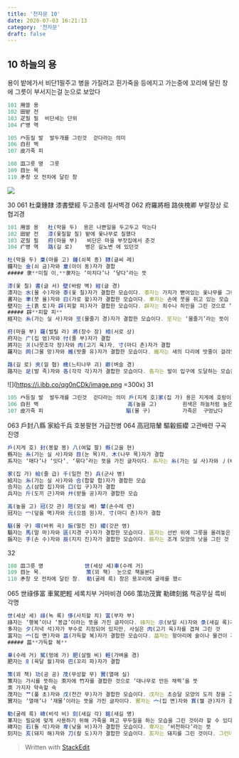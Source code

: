 ```yaml
---
title: '천자문 10'
date: 2020-07-03 16:21:13
category: '천자문'
draft: false
---
```


## 10 하늘의 용

용이 밭에가서 비단1필주고 병을 가질려고
흰가죽을 등에지고 가는중에
꼬리에 달린 창에 그릇이 부서지는걸 눈으로 보았다

```js
101 用쓸 용
102 田밭 전
103 疋필 필  비단세는 단위
104 疒병 역

105 癶등질 발  발두개를 그린것  걷다라는 의미
106 白흰 백
107 皮가죽 피

108 皿그릇 명  그릇
109 目눈 목
110 矛창 모 전차에 달린 창
```
![](https://i.ibb.co/Zfcymb4/2020-07-05-3-28-16.png)

30
061 杜稾鍾隸 漆書壁經 두고종례 칠서벽경
062 府羅將相 路俠槐卿 부랄장상  로협괴경
```js
101 用쓸 용   杜(막을 두)  용은 나쁜일을 두고두고 막는다
102 田밭 전   漆(옻칠할 칠) 밭에 옻나무로 칠했다
103 疋필 필   府(마을 부)   비단은 마을 부잣집에서 준것
104 疒병 역   路(길 로)    병은 길노변 에 있던것
```
```js
杜(막을 두) 稾(마를 고) 鍾(쇠북 종) 隸(글씨 례)
鐘자는 金(쇠 금)자와 童(아이 동)자가 결합
##### 隶**미칠 이,**隶자는 ‘미치다’나 ‘닿다’라는 뜻 

漆(옻 칠) 書(글 서) 壁(바람 벽) 經(글 경)
漆자는 水(물 수)자와 桼(옻 칠)자가 결합한 모습이다. 桼자는 가지가 뻗어있는 옻나무를 그린 것
書자는 聿(붓 율)자와 曰(가로 왈)자가 결합한 모습이다. 聿자는 손에 붓을 쥐고 있는 모습
壁자는 土(흙 토)자 辟(피할 피)자가 결합한 모습이다. 辟자는 죄수나 하인을 그린 것으로 ‘피하다’나 ‘벗어나다’라는 뜻
##### 辟**피할 피**
經자는 糸(가는 실 사)자와 巠(물줄기 경)자가 결합한 모습이다. 巠자는 ‘물줄기’라는 뜻이 있지만, 본래는 베틀 사이로 날실이 지나가는 모습을 그린 것

府(마을 부) 羅(벌릴 라) 將(장수 장) 相(서로 상)
府자는 广(집 엄)자와 付(줄 부)자가 결합
將자는 爿(나뭇조각 장)자와 肉(고기 육)자, 寸(마디 촌)자가 결합
羅자는 网(그물 망)자와 維(밧줄 유)자가 결합한 모습이다. 維자는 새의 다리에 밧줄이 걸려있는 모습

路(길 로) 夾(낄 협) 槐(느티나무 괴) 卿(벼슬 경)
路자는 足(발 족)자와 各(각각 각)자가 결합한 모습이다. 各자는 발이 입구에 도달하는 모습을 표현한 것
```

![](https://i.ibb.co/qg0nCDk/image.png =300x)
31
```js
105 癶등질 발  발두개를 그린것  걷다라는 의미 戶(지게 호)家(집 가) 용은 지게에 호랑이를 지고 집에가
106 白흰 백                            高(높을 고)        흰색은 하늘처럼 높은색
107 皮가죽 피                          驅(몰 구)          가죽은  구멍났다
```
063 戶封八縣 家給千兵  호봉팔현 가급천병
064 高冠陪輦 驅轂振纓  고관배련 구곡진영
```js
戶(지게 호) 封(봉할 봉) 八(여덟 팔) 縣(고을 현)
縣자는 糸(가는 실 사)자와 目(눈 목)자, 木(나무 목)자가 결합
系자는 ‘매다’나 ‘잇다’, ‘묶다’라는 뜻을 가진 글자이다. 系자는 糸(가는 실 사)자와 丿(삐침 별)자가 결합한 모습이

家(집 가) 給(줄 급) 千(일천 천) 兵(군사 병)
給자는 糸(가는 실 사)자와 合(합할 합)자가 결합한 모습
合자는 亼(삼합 집)자와 口(입 구)자가 결합
兵자는 斤(도끼 근)자와 廾(받들 공)자가 결합한 모습

高(높을 고) 冠(갓 관) 陪(모실 배) 輦(손수레 련)
冠자는 冖(덮을 멱)자와 元(으뜸 원)자, 寸(마디 촌)자가 결합

驅(몰 구) 嘪(바퀴 곡) 振(떨친 진) 纓(갓끈 영)
驅자는 馬(말 마)자와 區(지경 구)자가 결합한 모습이다. 區자는 선반 위에 그릇을 올려놓은 모습
振자는 手(손 수)자와 辰(지지 진)자가 결합한 모습이다. 辰자는 조개 모양의 낫을 그린 것
```

32
```js
108 皿그릇 명             世(세상 세)車(수레 거)
109 目눈 목.              策(꾀 책)  눈으로 책을본다
110 矛창 모 전차에 달린 창.  勒(굴레 륵) 창은 용꼬리에 굴레를 했ㄷ
```
065 世祿侈富 車駕肥輕 세록치부 거마비경
066 策功茂實 勒碑刻銘 책공무실 륵비각명
```js
世(세상 세) 祿(녹 록) 侈(사치할 치) 富(부자 부)
祿자는 ‘행복’이나 ‘봉급’이라는 뜻을 가진 글자이다. 祿자는 示(보일 시)자와 彔(새길 록)자가 결합한 모습이다. 彔자는 보자기에 염료를 넣어 짜는 모습
多자는 夕(저녁 석)자가 부수로 지정되어 있지만, 사실은 肉(고기 육)자를 겹쳐 그린 것
富자는 宀(집 면)자와 畐(가득할 복)자가 결합한 모습이다. 畐자는 항아리에 술이나 물건이 가득 차 있는 모습
##### 畐**가득할 복**

車(수레 거) 駕(멍에 가) 肥(살찔 비) 輕(가벼울 경)
肥자는 ⺼(육달 월)자와 巴(꼬리 파)자가 결합

策(꾀 책) 功(공 공) 茂(무성할 무) 實(열매 실)
策자는 가시를 뜻하는 朿자에 竹자를 결합한 것으로 ‘대나무로 만든 채찍’을 뜻
朿 가지자 약속할 속
茂자는 艹(풀 초)자와 戊(천간 무)자가 결합한 모습이다. 戊자는 초승달 모양의 도끼 창을 그린 것으로 ‘무성하다’나 ‘창’이라는 뜻
實자는 ‘열매’나 ‘재물’이라는 뜻을 가진 글자이다. 實자는 宀(집 면)자와 貫(꿸 관)자가 결합한 모습

勒(굴레 륵) 碑(비석 비) 刻(새길 각) 銘(새길 명)
革자는 필요에 맞게 사용하기 위해 가죽을 펴고 무두질을 하는 모습을 그린 것이라 할 수 있다. 革자가 皮(가죽 피)자와 구별
碑자는 石(돌 석)자와 卑(낮을 비)자가 결합한 모습이다. 卑자는 ‘비천하다’라는 뜻
刻자는 亥(돼지 해)자와 刀(칼 도)자가 결합한 모습이다. 亥자는 돼지를 그린 것이다. 그런데 亥자는 살아있는 돼지가 아닌 가공한 돼지를 그린 것
```
> Written with [StackEdit](https://stackedit.io/)
<!--stackedit_data:
eyJoaXN0b3J5IjpbNTgyMzc2NTk2LC0xNjQ1MjA1Mjk2LC0xOD
gxNjMzNzM3LDY1NTU2MTEyNSwtMTEzOTI1NTg0NiwxNjM5NjUy
OTA5LDE0OTIyMTcyMzYsMTE0NjE5MzYxNiwtOTEwMzg1MzkyLD
Y3NTY1OTQ2MywxNDcxODM2MjgsLTE2MTUyOTk3MzAsNDE5NTY3
MjI5LC0zMjY3MzY2MDAsMTM4OTAxMjE5NSwtMTY2MTk1NDM1Ni
wtMTg0MjY1OTc1LC0xODY2NjI2MjU1LDY4NzUzMjk5MiwtMzkz
MTY0ODYwXX0=
-->